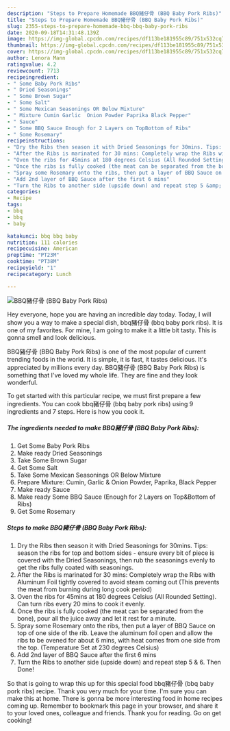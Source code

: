 ```yaml
---
description: "Steps to Prepare Homemade BBQ豬仔骨 (BBQ Baby Pork Ribs)"
title: "Steps to Prepare Homemade BBQ豬仔骨 (BBQ Baby Pork Ribs)"
slug: 2355-steps-to-prepare-homemade-bbq-bbq-baby-pork-ribs
date: 2020-09-18T14:31:48.139Z
image: https://img-global.cpcdn.com/recipes/df113be181955c89/751x532cq70/bbq豬仔骨-bbq-baby-pork-ribs-recipe-main-photo.jpg
thumbnail: https://img-global.cpcdn.com/recipes/df113be181955c89/751x532cq70/bbq豬仔骨-bbq-baby-pork-ribs-recipe-main-photo.jpg
cover: https://img-global.cpcdn.com/recipes/df113be181955c89/751x532cq70/bbq豬仔骨-bbq-baby-pork-ribs-recipe-main-photo.jpg
author: Lenora Mann
ratingvalue: 4.2
reviewcount: 7713
recipeingredient:
- " Some Baby Pork Ribs"
- " Dried Seasonings"
- " Some Brown Sugar"
- " Some Salt"
- " Some Mexican Seasonings OR Below Mixture"
- " Mixture Cumin Garlic  Onion Powder Paprika Black Pepper"
- " Sauce"
- " Some BBQ Sauce Enough for 2 Layers on TopBottom of Ribs"
- " Some Rosemary"
recipeinstructions:
- "Dry the Ribs then season it with Dried Seasonings for 30mins. Tips: season the ribs for top and bottom sides - ensure every bit of piece is covered with the Dried Seasonings, then rub the seasonings evenly to get the ribs fully coated with seasonings."
- "After the Ribs is marinated for 30 mins: Completely wrap the Ribs with Aluminum Foil tightly covered to avoid steam coming out (This prevents the meat from burning during long cook period)"
- "Oven the ribs for 45mins at 180 degrees Celsius (All Rounded Setting). Can turn ribs every 20 mins to cook it evenly."
- "Once the ribs is fully cooked (the meat can be separated from the bone), pour all the juice away and let it rest for a minute."
- "Spray some Rosemary onto the ribs, then put a layer of BBQ Sauce on top of one side of the rib. Leave the aluminum foil open and allow the ribs to be ovened for about 6 mins, with heat comes from one side from the top. (Temperature Set at 230 degrees Celsius)"
- "Add 2nd layer of BBQ Sauce after the first 6 mins"
- "Turn the Ribs to another side (upside down) and repeat step 5 &amp; 6. Then Done!"
categories:
- Recipe
tags:
- bbq
- bbq
- baby

katakunci: bbq bbq baby 
nutrition: 111 calories
recipecuisine: American
preptime: "PT23M"
cooktime: "PT38M"
recipeyield: "1"
recipecategory: Lunch

---
```



![BBQ豬仔骨 (BBQ Baby Pork Ribs)](https://img-global.cpcdn.com/recipes/df113be181955c89/751x532cq70/bbq豬仔骨-bbq-baby-pork-ribs-recipe-main-photo.jpg)

Hey everyone, hope you are having an incredible day today. Today, I will show you a way to make a special dish, bbq豬仔骨 (bbq baby pork ribs). It is one of my favorites. For mine, I am going to make it a little bit tasty. This is gonna smell and look delicious.

BBQ豬仔骨 (BBQ Baby Pork Ribs) is one of the most popular of current trending foods in the world. It is simple, it is fast, it tastes delicious. It's appreciated by millions every day. BBQ豬仔骨 (BBQ Baby Pork Ribs) is something that I've loved my whole life. They are fine and they look wonderful.




To get started with this particular recipe, we must first prepare a few ingredients. You can cook bbq豬仔骨 (bbq baby pork ribs) using 9 ingredients and 7 steps. Here is how you cook it.

<!--inarticleads1-->

##### The ingredients needed to make BBQ豬仔骨 (BBQ Baby Pork Ribs):

1. Get  Some Baby Pork Ribs
1. Make ready  Dried Seasonings
1. Take  Some Brown Sugar
1. Get  Some Salt
1. Take  Some Mexican Seasonings OR Below Mixture
1. Prepare  Mixture: Cumin, Garlic &amp; Onion Powder, Paprika, Black Pepper
1. Make ready  Sauce
1. Make ready  Some BBQ Sauce (Enough for 2 Layers on Top&amp;Bottom of Ribs)
1. Get  Some Rosemary




<!--inarticleads2-->

##### Steps to make BBQ豬仔骨 (BBQ Baby Pork Ribs):

1. Dry the Ribs then season it with Dried Seasonings for 30mins. Tips: season the ribs for top and bottom sides - ensure every bit of piece is covered with the Dried Seasonings, then rub the seasonings evenly to get the ribs fully coated with seasonings.
1. After the Ribs is marinated for 30 mins: Completely wrap the Ribs with Aluminum Foil tightly covered to avoid steam coming out (This prevents the meat from burning during long cook period)
1. Oven the ribs for 45mins at 180 degrees Celsius (All Rounded Setting). Can turn ribs every 20 mins to cook it evenly.
1. Once the ribs is fully cooked (the meat can be separated from the bone), pour all the juice away and let it rest for a minute.
1. Spray some Rosemary onto the ribs, then put a layer of BBQ Sauce on top of one side of the rib. Leave the aluminum foil open and allow the ribs to be ovened for about 6 mins, with heat comes from one side from the top. (Temperature Set at 230 degrees Celsius)
1. Add 2nd layer of BBQ Sauce after the first 6 mins
1. Turn the Ribs to another side (upside down) and repeat step 5 &amp; 6. Then Done!




So that is going to wrap this up for this special food bbq豬仔骨 (bbq baby pork ribs) recipe. Thank you very much for your time. I'm sure you can make this at home. There is gonna be more interesting food in home recipes coming up. Remember to bookmark this page in your browser, and share it to your loved ones, colleague and friends. Thank you for reading. Go on get cooking!
